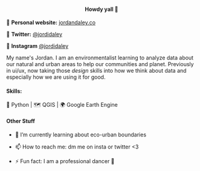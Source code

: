 
<h4 align="center"> Howdy yall 🤠 </h2>
  
📝 **Personal website:** [jordandaley.co](https://www.jordandaley.co/)

🐥 **Twitter:** [@jordidaley](https://twitter.com/jordidaley)
 
📸 **Instagram** [@jordidaley](https://instagram.com/jordidaley)


My name's Jordan. I am an environmentalist learning to analyze data about our natural and urban areas to help our communities and planet. Previously in ui/ux, now taking those *design* skills into how we think about data and especially how we are using it for good. 

#### Skills:

🐍 Python | 🗺 QGIS | 🌍 Google Earth Engine


#### Other Stuff
- 🌱 I’m currently learning about eco-urban boundaries 

- 📫 How to reach me: dm me on insta or twitter <3 

- ⚡ Fun fact: I am a professional dancer 💃  


